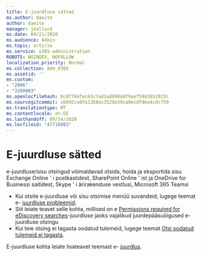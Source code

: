 ```yaml
---
title: E-juurdluse sätted
ms.author: daeite
author: daeite
manager: joallard
ms.date: 04/21/2020
ms.audience: Admin
ms.topic: article
ms.service: o365-administration
ROBOTS: NOINDEX, NOFOLLOW
localization_priority: Normal
ms.collection: Adm_O365
ms.assetid: ''
ms.custom:
- "2006"
- "3200003"
ms.openlocfilehash: 0c8f764fec63c7ad1ad690a9f9aef59d3652033c
ms.sourcegitcommit: c6692ce0fa1358ec3529e59ca0ecdfdea4cdc759
ms.translationtype: MT
ms.contentlocale: et-EE
ms.lasthandoff: 09/14/2020
ms.locfileid: "47710983"
---
```

# <a name="ediscovery-settings"></a>E-juurdluse sätted

e-juurdluse/sisu otsingud võimaldavad otsida, hoida ja eksportida sisu Exchange Online ' i postkastidest, SharePoint Online ' ist ja OneDrive for Businessi saitidest, Skype ' i ärirakenduse vestlusi, Microsoft 365 Teamsi

- Kui otsite e-juurdluse või sisu otsimise menüü suvandeid, lugege teemat e- [juurdluse probleemid](https://docs.microsoft.com/alchemyinsights/ediscovery-issues).
- Siit leiate teavet selle kohta, millised on e [Permissions required for eDiscovery searches](https://docs.microsoft.com/alchemyinsights/permissions-required-for-ediscovery-searches)-juurdluse jaoks vajalikud juurdepääsuõigused e-juurdluse otsingu
- Kui teie otsing ei tagasta oodatud tulemeid, lugege teemat [Otsi oodatud tulemeid ei tagasta](https://docs.microsoft.com/alchemyinsights/search-not-returning-expected-results).

E-juurdluse kohta leiate lisateavet teemast e- [juurdlus](https://docs.microsoft.com/microsoft-365/compliance/ediscovery).
